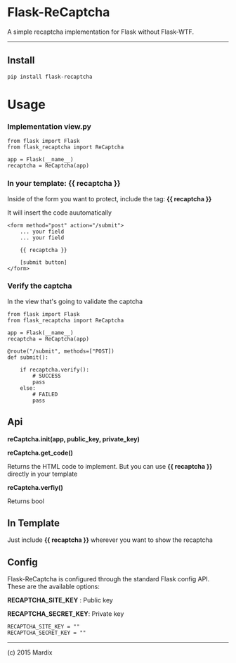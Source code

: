 # Flask-ReCaptcha

A simple recaptcha implementation for Flask without Flask-WTF.

---

## Install

    pip install flask-recaptcha

# Usage

### Implementation view.py

    from flask import Flask
    from flask_recaptcha import ReCaptcha

    app = Flask(__name__)
    recaptcha = ReCaptcha(app)

### In your template: **{{ recaptcha }}**

Inside of the form you want to protect, include the tag: **{{ recaptcha }}**

It will insert the code auutomatically


    <form method="post" action="/submit">
        ... your field
        ... your field

        {{ recaptcha }}

        [submit button]
    </form>


### Verify the captcha

In the view that's going to validate the captcha

    from flask import Flask
    from flask_recaptcha import ReCaptcha

    app = Flask(__name__)
    recaptcha = ReCaptcha(app)

    @route("/submit", methods=["POST])
    def submit():

        if recaptcha.verify():
            # SUCCESS
            pass
        else:
            # FAILED
            pass


## Api

**reCaptcha.__init__(app, public_key, private_key)**

**reCaptcha.get_code()**

Returns the HTML code to implement. But you can use
**{{ recaptcha }}** directly in your template

**reCaptcha.verfiy()**

Returns bool

## In Template

Just include **{{ recaptcha }}** wherever you want to show the recaptcha


## Config

Flask-ReCaptcha is configured through the standard Flask config API.
These are the available options:

**RECAPTCHA_SITE_KEY** : Public key

**RECAPTCHA_SECRET_KEY**: Private key

    RECAPTCHA_SITE_KEY = ""
    RECAPTCHA_SECRET_KEY = ""

---

(c) 2015 Mardix

